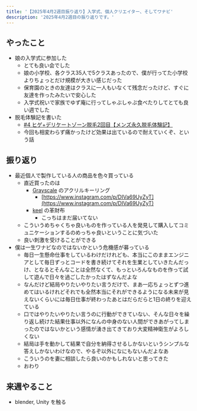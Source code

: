 ```yaml
---
title: '【2025年4月2週目振り返り】入学式、個人クリエイター、そしてワナビ'
description: '2025年4月2週目の振り返りです。'
---
```


## やったこと

- 娘の入学式に参加した
  - とても良い会でした
  - 娘の小学校、各クラス35人で5クラスあったので、僕が行ってた小学校よりちょっとだけ規模が大きい感じだった
  - 保育園のときの友達はクラスに一人もいなくて残念だったけど、すぐに友達を作ったみたいで安心した
  - 入学式祝いで家族でゆず庵に行ってしゃぶしゃぶ食べたりしてとても良い週でした
- 脱毛体験記を書いた
  - [#4 ヒゲ+デリケートゾーン脱毛2回目【メンズ永久脱毛体験記】](/blog/2025/04/hair-removal-log-4)
  - 今回も相変わらず痛かったけど効果は出ているので耐えていくぞ、という話

## 振り返り

- 最近個人で製作している人の商品を色々買っている
  - 直近買ったのは
    - [Grayscale](https://grayscale-jpn.com/) のアクリルキーリング
      - [https://www.instagram.com/p/DIVa69UyZyT](https://www.instagram.com/p/DIVa69UyZyT)
    - [keel](https://keel.official.ec/) の革財布
      - こっちはまだ届いてない
  - こういうめちゃくちゃ良いものを作っている人を発見して購入してコミュニケーションするのめっちゃ良いということに気づいた
  - 良い刺激を受けることができる
- 僕は一生ワナビなのではないかという危機感が募っている
  - 毎日一生懸命仕事をしているわけだけれども、本当にこのままエンジニアとして毎日ずっとコードを書き続けてそれを生業としていきたんだっけ、となるとそんなことは全然なくて、もっといろんなものを作って試して遊んで日々を過ごしたかったはずなんだよな
  - なんだけど結局やりたいやりたい言うだけで、まあ一応ちょっとずつ進めてはいるけれどそれでも全然本当にそれができるようになる未来が見えないくらいには毎日仕事が終わったあとはだらだらと1日の終りを迎えている
  - 口ではやりたいやりたい言うのに行動ができていない、そんな日々を繰り返し続けた結果仕事以外になんの中身のない人間ができあがってしまったのではないかという感情が湧き出てきており大変精神衛生がよろしくない
  - 結局は手を動かして結果で自分を納得させるしかないというシンプルな答えしかないわけなので、やるぞ以外になにもないんだよなあ
  - こういうのを妻に相談したら良いのかもしれないと思ってきた
  - おわり

## 来週やること

- blender, Unity を触る
